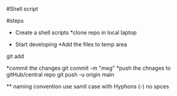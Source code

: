   #Shell script

#steps 
* Create a shell scripts
*clone repo in local laptop

* Start developing
*Add the files to temp area
 
 git add <file-name >
  
*commit the changes
 git commit -m "meg"
*push the chnages to gitHub/central repo
 git push -u  origin main

** naming convention use samll case with Hyphons (-) no spces

	 
	 
	 